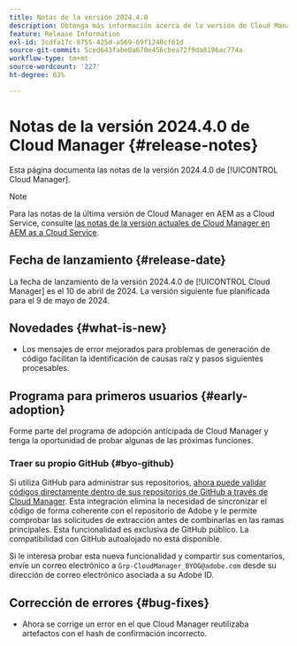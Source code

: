 ```yaml
---
title: Notas de la versión 2024.4.0
description: Obtenga más información acerca de la versión de Cloud Manager 2024.4.0.
feature: Release Information
exl-id: 3cdfa17c-8755-425d-a569-69f1248cf61d
source-git-commit: 5ced643fabe0a670e456cbea72f9da8196ac774a
workflow-type: tm+mt
source-wordcount: '227'
ht-degree: 62%

---
```


# Notas de la versión 2024.4.0 de Cloud Manager {#release-notes}

Esta página documenta las notas de la versión 2024.4.0 de [!UICONTROL Cloud Manager].

>[!NOTE]
>
>Para las notas de la última versión de Cloud Manager en AEM as a Cloud Service, consulte [las notas de la versión actuales de Cloud Manager en AEM as a Cloud Service](https://experienceleague.adobe.com/es/docs/experience-manager-cloud-service/content/release-notes/cloud-manager/current).

## Fecha de lanzamiento {#release-date}

La fecha de lanzamiento de la versión 2024.4.0 de [!UICONTROL Cloud Manager] es el 10 de abril de 2024. La versión siguiente fue planificada para el 9 de mayo de 2024.

## Novedades {#what-is-new}

* Los mensajes de error mejorados para problemas de generación de código facilitan la identificación de causas raíz y pasos siguientes procesables.

## Programa para primeros usuarios {#early-adoption}

Forme parte del programa de adopción anticipada de Cloud Manager y tenga la oportunidad de probar algunas de las próximas funciones.

### Traer su propio GitHub {#byo-github}

Si utiliza GitHub para administrar sus repositorios, [ahora puede validar códigos directamente dentro de sus repositorios de GitHub a través de Cloud Manager](/help/managing-code/private-repositories.md). Esta integración elimina la necesidad de sincronizar el código de forma coherente con el repositorio de Adobe y le permite comprobar las solicitudes de extracción antes de combinarlas en las ramas principales. Esta funcionalidad es exclusiva de GitHub público. La compatibilidad con GitHub autoalojado no está disponible.

Si le interesa probar esta nueva funcionalidad y compartir sus comentarios, envíe un correo electrónico a `Grp-CloudManager_BYOG@adobe.com` desde su dirección de correo electrónico asociada a su Adobe ID.

## Corrección de errores {#bug-fixes}

* Ahora se corrige un error en el que Cloud Manager reutilizaba artefactos con el hash de confirmación incorrecto.
